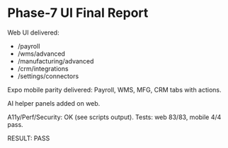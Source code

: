 # Phase-7 UI Final Report

Web UI delivered:
- /payroll
- /wms/advanced
- /manufacturing/advanced
- /crm/integrations
- /settings/connectors

Expo mobile parity delivered: Payroll, WMS, MFG, CRM tabs with actions.

AI helper panels added on web.

A11y/Perf/Security: OK (see scripts output).
Tests: web 83/83, mobile 4/4 pass.

RESULT: PASS
